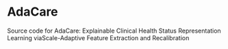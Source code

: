 # AdaCare
Source code for AdaCare: Explainable Clinical Health Status Representation Learning viaScale-Adaptive Feature Extraction and Recalibration
